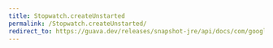 ```yaml
---
title: Stopwatch.createUnstarted
permalink: /Stopwatch.createUnstarted/
redirect_to: https://guava.dev/releases/snapshot-jre/api/docs/com/google/common/base/Stopwatch.html#createUnstarted--
---
```

